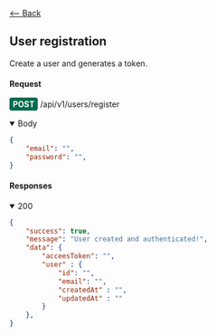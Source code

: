 [⟵ Back](../README.md)

<h2>User registration</h2>

Create a user and generates a token.

#### Request

<span>
    <span style="background:#046C4E;color:white;padding:3px 6px;border-radius:4px;font-weight:bold;">POST</span>
    <span>/api/v1/users/register</span>
</span>
<br></br>

<details open>
<summary>Body</summary>

```JSON
{
    "email": "",
    "password": "",
}
```
</details>



#### Responses
<details open>
<summary>200</summary>

```JSON
{
    "success": true,
    "message": "User created and authenticated!",
    "data": {
        "acceesToken": "",
        "user" : {
            "id": "",
            "email": "",
            "createdAt" : "",
            "updatedAt" : ""
        }
    },
}
```
</details>